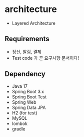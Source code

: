 # architecture
- Layered Architecture


## Requirements
- 정산, 알림, 결제
- Test code 가 곧 요구사항 문서이다!


## Dependency
- Java 17
- Spring Boot 3.x
- Spring Boot Test
- Spring Web
- Spring Data JPA
- H2 (for test)
- MySQL
- lombok
- gradle
